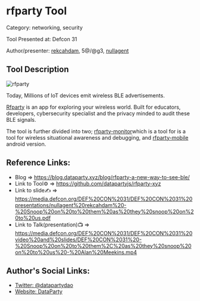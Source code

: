 # rfparty Tool
Category: networking, security

Tool Presented at: Defcon 31

Author/presenter: [rekcahdam](https://www.rekcahdam.com/), 5@\/@g3, [nullagent](https://www.nullagent.com/)

## Tool Description
![rfparty](https://pbs.twimg.com/media/F5LN8l3WoAASFps?format=jpg&name=small)

Today, Millions of IoT devices emit wireless BLE advertisements.

[Rfparty](https://github.com/datapartyjs/rfparty-xyz) is an app for exploring your wireless world. Built for educators, developers, cybersecurity specialist and the privacy minded to audit these BLE signals.

The tool is further divided into two; [rfparty-monitor](https://github.com/datapartyjs/rfparty-monitor)which is a tool for  is a tool for wireless situational awareness and debugging, and [rfparty-mobile](https://github.com/datapartyjs/rfparty-mobile) android version.

## Reference Links:

- Blog => https://blog.dataparty.xyz/blog/rfparty-a-new-way-to-see-ble/
- Link to Tool⚙️ => https://github.com/datapartyjs/rfparty-xyz
- Link to slide✍️ => https://media.defcon.org/DEF%20CON%2031/DEF%20CON%2031%20presentations/nullagent%20rekcahdam%20-%20Snoop%20on%20to%20them%20as%20they%20snoop%20on%20to%20us.pdf
- Link to Talk(presentation)📺 => https://media.defcon.org/DEF%20CON%2031/DEF%20CON%2031%20video%20and%20slides/DEF%20CON%2031%20-%20Snoop%20on%20to%20them%2C%20as%20they%20snoop%20on%20to%20us%20-%20Alan%20Meekins.mp4

## Author's Social Links:
- [Twitter: @datapartydao](https://twitter.com/datapartydao)
- [Website: DataParty](https://twitter.com/datapartydao)
